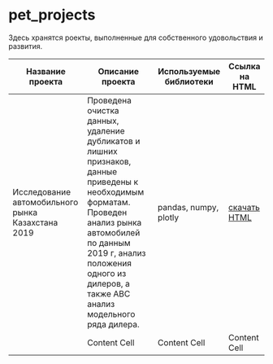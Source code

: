 # pet_projects

Здесь хранятся роекты, выполненные для собственного удовольствия и развития.

| Название проекта  | Описание проекта | Используемые библиотеки | Ссылка на HTML |
| ----------------- | ---------------- | ----------------------- | -------------- |
| Исследование автомобильного рынка Казахстана 2019 | Проведена очистка данных, удаление дубликатов и лишних признаков, данные приведены к необходимым форматам. Проведен анализ рынка автомобилей по данным 2019 г, анализ положения одного из дилеров, а также ABC анализ модельного ряда дилера. | pandas, numpy, plotly | [скачать HTML](https://disk.yandex.ru/d/TYrnajjTiUCQtw) |
|       | Content Cell  | Content Cell  | Content Cell  |
